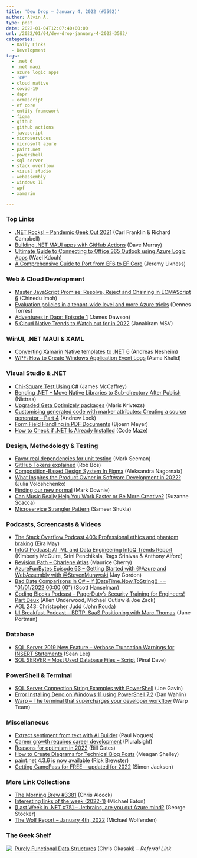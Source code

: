 ```yaml
---
title: 'Dew Drop – January 4, 2022 (#3592)'
author: Alvin A.
type: post
date: 2022-01-04T12:07:40+00:00
url: /2022/01/04/dew-drop-january-4-2022-3592/
categories:
  - Daily Links
  - Development
tags:
  - .net 6
  - .net maui
  - azure logic apps
  - 'c#'
  - cloud native
  - covid-19
  - dapr
  - ecmascript
  - ef core
  - entity framework
  - figma
  - github
  - github actions
  - javascript
  - microservices
  - microsoft azure
  - paint.net
  - powershell
  - sql server
  - stack overflow
  - visual studio
  - webassembly
  - windows 11
  - wpf
  - xamarin

---
```

### <a name="top"></a>Top Links

  * <a href="http://www.dotnetrocks.com/default.aspx?ShowNum=1773" target="_blank" rel="noopener">.NET Rocks! &#8211; Pandemic Geek Out 2021</a> (Carl Franklin & Richard Campbell)
  * <a href="https://blog.taranissoftware.com/building-net-maui-apps-with-github-actions" target="_blank" rel="noopener">Building .NET MAUI apps with GitHub Actions</a> (Dave Murray)
  * <a href="https://waelkdouh.medium.com/ultimate-guide-to-connecting-to-office-365-outlook-using-azure-logic-apps-ccfdbb888410?source=rss-7c952a7fb2b8------2" target="_blank" rel="noopener">Ultimate Guide to Connecting to Office 365 Outlook using Azure Logic Apps</a> (Wael Kdouh)
  * <a href="https://devblogs.microsoft.com/dotnet/a-comprehensive-guide-to-port-from-ef6-to-ef-core/?WT.mc_id=DOP-MVP-4025064" target="_blank" rel="noopener">A Comprehensive Guide to Port from EF6 to EF Core</a> (Jeremy Likness)



### <a name="web"></a>Web & Cloud Development

  * <a href="https://www.telerik.com/blogs/master-javascript-promise-resolve-reject-chaining-ecmascript-6" target="_blank" rel="noopener">Master JavaScript Promise: Resolve, Reject and Chaining in ECMAScript 6</a> (Chinedu Imoh)
  * <a href="https://www.red-gate.com/simple-talk/blogs/evaluation-policies-in-a-tenant-wide-level-and-more-azure-tricks/" target="_blank" rel="noopener">Evaluation policies in a tenant-wide level and more Azure tricks</a> (Dennes Torres)
  * <a href="https://endjin.com/blog/2022/01/adventures-in-dapr-ep01.html" target="_blank" rel="noopener">Adventures in Dapr: Episode 1</a> (James Dawson)
  * <a href="https://thenewstack.io/5-cloud-native-trends-to-watch-out-for-in-2022/" target="_blank" rel="noopener">5 Cloud Native Trends to Watch out for in 2022</a> (Janakiram MSV)



### <a name="silverlight"></a>WinUI, .NET MAUI & XAML

  * <a href="https://www.andreasnesheim.no/converting-xamarin-native-templates-to-net-6/" target="_blank" rel="noopener">Converting Xamarin Native templates to .NET 6</a> (Andreas Nesheim)
  * <a href="https://www.asmak9.com/2022/01/wpf-how-to-create-windows-application.html" target="_blank" rel="noopener">WPF: How to Create Windows Application Event Logs</a> (Asma Khalid)



### <a name="dotnet"></a>Visual Studio & .NET

  * <a href="https://visualstudiomagazine.com/articles/2022/01/03/chi-square-test.aspx" target="_blank" rel="noopener">Chi-Square Test Using C#</a> (James McCaffrey)
  * <a href="http://nietras.com/2022/01/03/bendingdotnet-move-native-libraries/" target="_blank" rel="noopener">Bending .NET &#8211; Move Native Libraries to Sub-directory After Publish</a> (Nietras)
  * <a href="https://www.getadigital.com/blog/upgraded-geta-optimizely-packages" target="_blank" rel="noopener">Upgraded Geta Optimizely packages</a> (Maris Krivtezs)
  * <a href="https://andrewlock.net/creating-a-source-generator-part-4-customising-generated-code-with-marker-attributes/" target="_blank" rel="noopener">Customising generated code with marker attributes: Creating a source generator &#8211; Part 4</a> (Andrew Lock)
  * <a href="https://www.textcontrol.com/blog/2022/01/03/form-field-handling-in-pdf-documents/" target="_blank" rel="noopener">Form Field Handling in PDF Documents</a> (Bjoern Meyer)
  * <a href="https://code-maze.com/dotnet-cli-versions-sdk-runtime/" target="_blank" rel="noopener">How to Check if .NET Is Already Installed</a> (Code Maze)



### <a name="design"></a>Design, Methodology & Testing

  * <a href="https://stackoverflow.blog/2022/01/03/favor-real-dependencies-for-unit-testing/" target="_blank" rel="noopener">Favor real dependencies for unit testing</a> (Mark Seeman)
  * <a href="https://devopsjournal.io/blog/2022/01/03/GitHub-Tokens" target="_blank" rel="noopener">GitHub Tokens explained</a> (Rob Bos)
  * <a href="https://smashingmagazine.com/2022/01/composition-based-design-system-figma/" target="_blank" rel="noopener">Composition-Based Design System In Figma</a> (Aleksandra Nagornaia)
  * <a href="https://dzone.com/articles/what-inspires-the-product-owner-in-software-development" target="_blank" rel="noopener">What Inspires the Product Owner in Software Development in 2022?</a> (Julia Voloshchenko)
  * <a href="https://www.poppastring.com/blog/finding-our-new-normal" target="_blank" rel="noopener">Finding our new normal</a> (Mark Downie)
  * <a href="https://www.telerik.com/blogs/can-music-really-help-you-work-faster-more-creative" target="_blank" rel="noopener">Can Music Really Help You Work Faster or Be More Creative?</a> (Suzanne Scacca)
  * <a href="https://www.c-sharpcorner.com/article/microservice-strangler-pattern/" target="_blank" rel="noopener">Microservice Strangler Pattern</a> (Sameer Shukla)



### <a name="podcasts"></a>Podcasts, Screencasts & Videos

  * <a href="https://stackoverflow.blog/2022/01/04/podcast-403-professional-ethics-and-phantom-braking/" target="_blank" rel="noopener">The Stack Overflow Podcast 403: Professional ethics and phantom braking</a> (Eira May)
  * <a href="https://www.infoq.com/podcasts/2021-ai-ml-data-engineering-trends/?utm_campaign=infoq_content&utm_source=infoq&utm_medium=feed&utm_term=global" target="_blank" rel="noopener">InfoQ Podcast: AI, ML and Data Engineering InfoQ Trends Report</a> (Kimberly McGuire, Srini Penchikala, Rags Srinivas & Anthony Alford)
  * <a href="https://revisionpath.com/charlene-atlas" target="_blank" rel="noopener">Revision Path &#8211; Charlene Atlas</a> (Maurice Cherry)
  * <a href="https://devblogs.microsoft.com/devops/azurefunbytes-episode-63-getting-started-with-azure-and-webassembly-with-stevenmurawski/?WT.mc_id=DOP-MVP-4025064" target="_blank" rel="noopener">AzureFunBytes Episode 63 – Getting Started with @Azure and WebAssembly with @StevenMurawski</a> (Jay Gordon)
  * <a href="http://www.youtube.com/watch?v=Y195oMMLlqM" target="_blank" rel="noopener">Bad Date Comparisons in C# &#8211; if (DateTime.Now.ToString() == &#8220;01/01/2022 00:00:00&#8221;)</a> (Scott Hanselman)
  * <a href="https://www.codingblocks.net/podcast/security-training-for-engineers-part-deux/" target="_blank" rel="noopener">Coding Blocks Podcast &#8211; PagerDuty’s Security Training for Engineers! Part Deux</a> (Allen Underwood, Michael Outlaw & Joe Zack)
  * <a href="https://www.ageekleader.com/agl-243-christopher-judd/" target="_blank" rel="noopener">AGL 243: Christopher Judd</a> (John Rouda)
  * <a href="http://www.uibreakfast.com/podcast" target="_blank" rel="noopener">UI Breakfast Podcast &#8211; BDTP. SaaS Positioning with Marc Thomas</a> (Jane Portman)



### <a name="sql"></a>Database

  * <a href="https://www.mssqltips.com/sqlservertip/7091/verbose-truncation-warnings-sql-insert-statements-sql-server-2019/" target="_blank" rel="noopener">SQL Server 2019 New Feature &#8211; Verbose Truncation Warnings for INSERT Statements</a> (Sean Lee)
  * <a href="https://blog.sqlauthority.com/2022/01/04/sql-server-most-used-database-files-script/?utm_source=rss&utm_medium=rss&utm_campaign=sql-server-most-used-database-files-script" target="_blank" rel="noopener">SQL SERVER – Most Used Database Files – Script</a> (Pinal Dave)



### <a name="ps"></a>PowerShell & Terminal

  * <a href="https://www.mssqltips.com/sqlservertip/7097/sql-server-connection-string-examples-powershell/" target="_blank" rel="noopener">SQL Server Connection String Examples with PowerShell</a> (Joe Gavin)
  * <a href="https://blog.codewithdan.com/error-installing-deno-on-windows-11-using-powershell-7-2/?utm_source=rss&utm_medium=rss&utm_campaign=error-installing-deno-on-windows-11-using-powershell-7-2" target="_blank" rel="noopener">Error Installing Deno on Windows 11 using PowerShell 7.2</a> (Dan Wahlin)
  * <a href="https://www.warp.dev/" target="_blank" rel="noopener">Warp &#8211; The terminal that supercharges your developer workflow</a> (Warp Team)



### <a name="misc"></a>Miscellaneous

  * <a href="https://powerautomate.microsoft.com/en-us/blog/extract-sentiment-from-text-with-ai-builder/" target="_blank" rel="noopener">Extract sentiment from text with AI Builder</a> (Paul Nogues)
  * <a href="https://www.pluralsight.com/blog/software-development/career-growth-requires-career-development" target="_blank" rel="noopener">Career growth requires career development</a> (Pluralsight)
  * <a href="https://www.youtube.com/watch?v=qm8cA9lqkjI" target="_blank" rel="noopener">Reasons for optimism in 2022</a> (Bill Gates)
  * <a href="https://draft.dev/learn/how-to-create-diagrams-for-technical-blog-posts" target="_blank" rel="noopener">How to Create Diagrams for Technical Blog Posts</a> (Meagan Shelley)
  * <a href="https://blog.getpaint.net/2022/01/03/paint-net-4-3-6-is-now-available/" target="_blank" rel="noopener">paint.net 4.3.6 is now available</a> (Rick Brewster)
  * <a href="https://medium.com/@simon.darkside.jackson/getting-gamepass-for-free-updated-for-2022-f2f7771a6463?source=rss-47307ebd11cc------2" target="_blank" rel="noopener">Getting GamePass for FREE — updated for 2022</a> (Simon Jackson)



### <a name="links"></a>More Link Collections

  * <a href="https://blog.cwa.me.uk/2022/01/04/the-morning-brew-3381/" target="_blank" rel="noopener">The Morning Brew #3381</a> (Chris Alcock)
  * <a href="https://samestuffdifferentday.com/2022/01/03/interesting-links-of-the-week-2020-23/" target="_blank" rel="noopener">Interesting links of the week (2022-1)</a> (Michael Eaton)
  * <a href="https://georgestocker.com/2022/01/03/last-week-in-net-75-jetbrains-are-you-out-azure-mind/" target="_blank" rel="noopener">[Last Week in .NET #75] – Jetbrains, are you out Azure mind?</a> (George Stocker)
  * <a href="https://michael-wolfenden.github.io/2022/01/04/january-4th-2022/" target="_blank" rel="noopener">The Wolf Report &#8211; January 4th, 2022</a> (Michael Wolfenden)



### <a name="shelf"></a>The Geek Shelf

<a href="https://www.amazon.com/dp/0521663504/?tag=amavin-20" target="_blank" rel="noopener"><img decoding="async" align="left" style="border: 0px currentcolor; border-image: none; float: left; display: inline; background-image: none;" src="https://m.media-amazon.com/images/I/41PfifbZkFL._SS135_.jpg" border="0" /></a>&nbsp;<a href="https://www.amazon.com/dp/0521663504/?tag=amavin-20" target="_blank" rel="noopener">Purely Functional Data Structures</a> (Chris Okasaki) _&#8211; Referral Link_